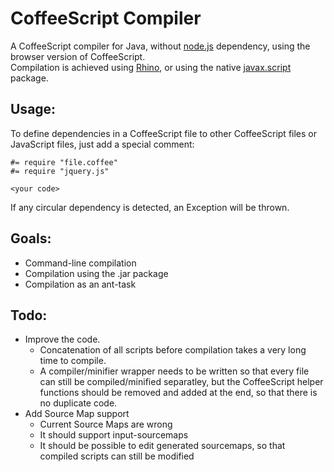 # CoffeeScript Compiler

A CoffeeScript compiler for Java, without [node.js](http://nodejs.org/) dependency, using the browser version of CoffeeScript.  
Compilation is achieved using [Rhino](https://developer.mozilla.org/en/docs/Rhino), or using the native [javax.script](http://docs.oracle.com/javase/7/docs/api/index.html?javax/script/package-summary.html) package.

## Usage:

To define dependencies in a CoffeeScript file to other CoffeeScript files or JavaScript files, just add a special comment:
```
#= require "file.coffee"
#= require "jquery.js"

<your code>
```
If any circular dependency is detected, an Exception will be thrown.

## Goals:
* Command-line compilation
* Compilation using the .jar package
* Compilation as an ant-task

## Todo:
* Improve the code.   
  * Concatenation of all scripts before compilation takes a very long time to compile.
  * A compiler/minifier wrapper needs to be written so that every file can still be compiled/minified separatley, but the CoffeeScript helper functions should be removed and added at the end, so that there is no duplicate code.
* Add Source Map support
  * Current Source Maps are wrong
  * It should support input-sourcemaps
  * It should be possible to edit generated sourcemaps, so that compiled scripts can still be modified